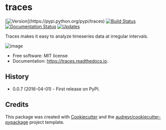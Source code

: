 traces
======

[![Version](https://img.shields.io/pypi/v/traces.svg?)](https://pypi.python.org/pypi/traces) [![Build Status](https://circleci.com/gh/datascopeanalytics/traces/tree/master.svg?style=shield&circle-token=:circle-token)](https://circleci.com/gh/datascopeanalytics/traces) [![Documentation Status](https://readthedocs.org/projects/traces/badge/?version=latest)](https://traces.readthedocs.io/en/latest/?badge=latest) [![Updates](https://pyup.io/repos/github/datascopeanalytics/traces/shield.svg)](https://pyup.io/repos/github/datascopeanalytics/traces/)

Traces makes it easy to analyze timeseries data at irregular intervals.

![image](https://camo.githubusercontent.com/4a7cf94aedbd23c13cc2d75fdc3b2af5c816c208/687474703a2f2f7374617469632e646967672e636f6d2f7374617469632f696d616765732f6469676765722e676966)

* Free software: MIT license
* Documentation: https://traces.readthedocs.io.


<!--Features-->
<!------------>

<!--* TODO-->

History
-------

* 0.0.7 (2016-04-01) - First release on PyPI.

Credits
-------

This package was created with [Cookiecutter](https://github.com/audreyr/cookiecutter) and the [audreyr/cookiecutter-pypackage](https://github.com/audreyr/cookiecutter-pypackage) project template.



